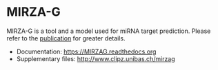 # MIRZA-G

MIRZA-G is a tool and a model used for miRNA target prediction. Please refer to the [publication](http://dx.doi.org/10.1093/nar/gkv050)
for greater details.


* Documentation: https://MIRZAG.readthedocs.org
* Supplementary files: http://www.clipz.unibas.ch/mirzag
